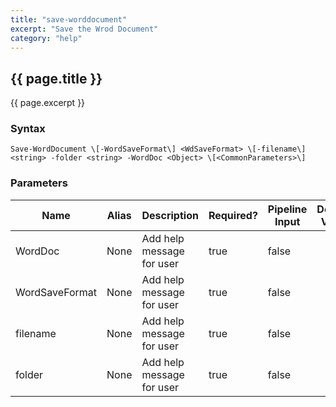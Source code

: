 ```yaml
---
title: "save-worddocument"
excerpt: "Save the Wrod Document"
category: "help"
---
```

## {{ page.title }}
{{ page.excerpt }}

### Syntax
`Save-WordDocument \[-WordSaveFormat\] <WdSaveFormat> \[-filename\] <string> -folder <string> -WordDoc <Object> \[<CommonParameters>\]`

### Parameters

<table class="table table-striped table-bordered table-condensed visible-on">
	<thead>
		<tr>
			<th>Name</th>
			<th class="visible-lg visible-md">Alias</th>
			<th>Description</th>
			<th class="visible-lg visible-md">Required?</th>
			<th class="visible-lg">Pipeline Input</th>
			<th class="visible-lg">Default Value</th>
		</tr>
	</thead>
	<tbody>
		<tr>
			<td><nobr>WordDoc</nobr></td>
			<td class="visible-lg visible-md">None</td>
			<td>Add help message for user</td>
			<td class="visible-lg visible-md">true</td>
			<td class="visible-lg">false</td>
			<td class="visible-lg"></td>
		</tr>
		<tr>
			<td><nobr>WordSaveFormat</nobr></td>
			<td class="visible-lg visible-md">None</td>
			<td>Add help message for user</td>
			<td class="visible-lg visible-md">true</td>
			<td class="visible-lg">false</td>
			<td class="visible-lg"></td>
		</tr>
		<tr>
			<td><nobr>filename</nobr></td>
			<td class="visible-lg visible-md">None</td>
			<td>Add help message for user</td>
			<td class="visible-lg visible-md">true</td>
			<td class="visible-lg">false</td>
			<td class="visible-lg"></td>
		</tr>
		<tr>
			<td><nobr>folder</nobr></td>
			<td class="visible-lg visible-md">None</td>
			<td>Add help message for user</td>
			<td class="visible-lg visible-md">true</td>
			<td class="visible-lg">false</td>
			<td class="visible-lg"></td>
		</tr>
	</tbody>
</table>			

